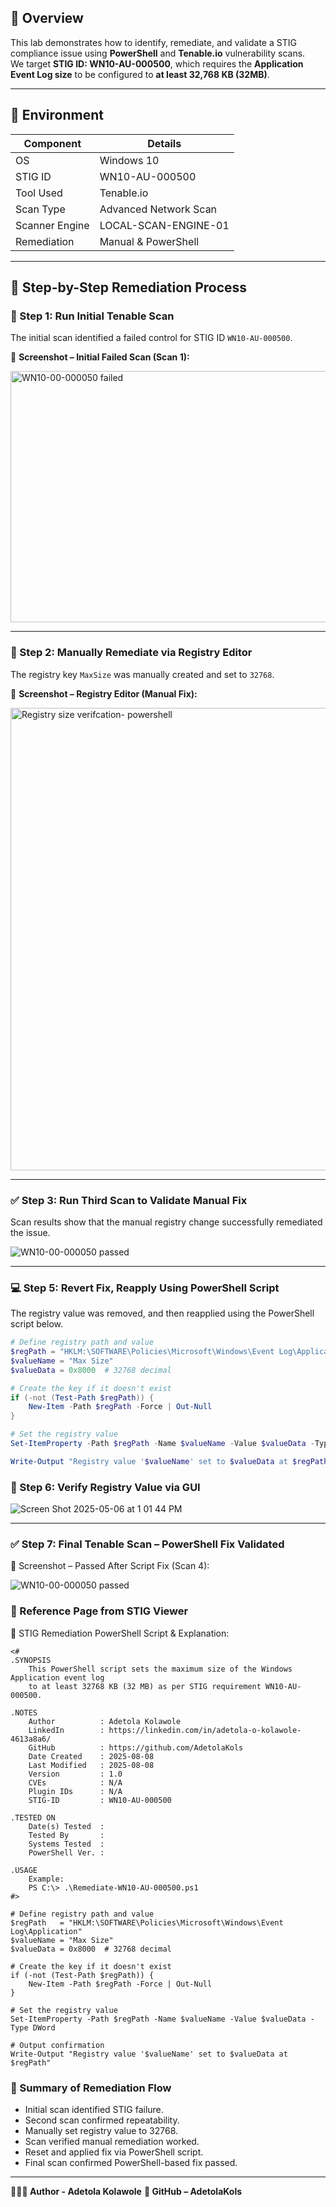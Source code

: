 ## 📘 Overview

This lab demonstrates how to identify, remediate, and validate a STIG compliance issue using **PowerShell** and **Tenable.io** vulnerability scans.  
We target **STIG ID: WN10-AU-000500**, which requires the **Application Event Log size** to be configured to **at least 32,768 KB (32MB)**.

---

## 🧪 Environment

| Component         | Details                        |
|------------------|--------------------------------|
| OS               | Windows 10                     |
| STIG ID          | WN10-AU-000500                 |
| Tool Used        | Tenable.io                     |
| Scan Type        | Advanced Network Scan          |
| Scanner Engine   | LOCAL-SCAN-ENGINE-01           |
| Remediation      | Manual & PowerShell            |

---

## 🔧 Step-by-Step Remediation Process

### 🔴 Step 1: Run Initial Tenable Scan

The initial scan identified a failed control for STIG ID `WN10-AU-000500`.

📸 **Screenshot – Initial Failed Scan (Scan 1):**  

<img width="1478" height="402" alt="WN10-00-000050 failed" src="https://github.com/user-attachments/assets/bbd7af9a-11d3-43c5-bece-818b4bcdd36c" />

---

### 🧾 Step 2: Manually Remediate via Registry Editor

The registry key `MaxSize` was manually created and set to `32768`.

📸 **Screenshot – Registry Editor (Manual Fix):**  

<img width="1425" height="740" alt="Registry size verifcation- powershell" src="https://github.com/user-attachments/assets/673a6aed-4de5-44f4-bb99-3faad95b09b1" />

---

### ✅ Step 3: Run Third Scan to Validate Manual Fix

Scan results show that the manual registry change successfully remediated the issue.

![WN10-00-000050 passed ](https://github.com/user-attachments/assets/46dd0a23-de0f-40dc-ad8b-48f5273d8269)

---

### 💻 Step 5: Revert Fix, Reapply Using PowerShell Script

The registry value was removed, and then reapplied using the PowerShell script below.

```powershell
# Define registry path and value
$regPath = "HKLM:\SOFTWARE\Policies\Microsoft\Windows\Event Log\Application"
$valueName = "Max Size"
$valueData = 0x8000  # 32768 decimal

# Create the key if it doesn't exist
if (-not (Test-Path $regPath)) {
    New-Item -Path $regPath -Force | Out-Null
}

# Set the registry value
Set-ItemProperty -Path $regPath -Name $valueName -Value $valueData -Type DWord

Write-Output "Registry value '$valueName' set to $valueData at $regPath"

```

### 🔄 Step 6: Verify Registry Value via GUI

![Screen Shot 2025-05-06 at 1 01 44 PM](https://github.com/user-attachments/assets/da6424b8-e2a1-4fd7-9cb3-d638555ec3ac)

---

### ✅ Step 7: Final Tenable Scan – PowerShell Fix Validated

📸 Screenshot – Passed After Script Fix (Scan 4):

![WN10-00-000050 passed ](https://github.com/user-attachments/assets/87b99169-766f-48ca-9222-d81583257eeb)

### 🧠 Reference Page from STIG Viewer

📸 STIG Remediation PowerShell Script & Explanation:
```
<#
.SYNOPSIS
    This PowerShell script sets the maximum size of the Windows Application event log
    to at least 32768 KB (32 MB) as per STIG requirement WN10-AU-000500.

.NOTES
    Author          : Adetola Kolawole
    LinkedIn        : https://linkedin.com/in/adetola-o-kolawole-4613a8a6/
    GitHub          : https://github.com/AdetolaKols
    Date Created    : 2025-08-08
    Last Modified   : 2025-08-08
    Version         : 1.0
    CVEs            : N/A
    Plugin IDs      : N/A
    STIG-ID         : WN10-AU-000500

.TESTED ON
    Date(s) Tested  : 
    Tested By       : 
    Systems Tested  : 
    PowerShell Ver. : 

.USAGE
    Example:
    PS C:\> .\Remediate-WN10-AU-000500.ps1
#>

# Define registry path and value
$regPath   = "HKLM:\SOFTWARE\Policies\Microsoft\Windows\Event Log\Application"
$valueName = "Max Size"
$valueData = 0x8000  # 32768 decimal

# Create the key if it doesn't exist
if (-not (Test-Path $regPath)) {
    New-Item -Path $regPath -Force | Out-Null
}

# Set the registry value
Set-ItemProperty -Path $regPath -Name $valueName -Value $valueData -Type DWord

# Output confirmation
Write-Output "Registry value '$valueName' set to $valueData at $regPath"
```

### 📌 Summary of Remediation Flow

- Initial scan identified STIG failure.
- Second scan confirmed repeatability.
- Manually set registry value to 32768.
- Scan verified manual remediation worked.
- Reset and applied fix via PowerShell script.
- Final scan confirmed PowerShell-based fix passed.

---

**🧑🏽‍💻 Author - Adetola Kolawole**
**🔗 GitHub – AdetolaKols**

